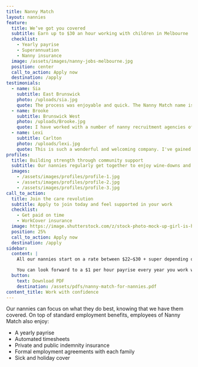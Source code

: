 ```yaml
---
title: Nanny Match
layout: nannies
feature:
  title: We’ve got you covered
  subtitle: Earn up to $30 an hour working with children in Melbourne
  checklist:
    - Yearly payrise
    - Superannuation
    - Nanny insurance
  image: /assets/images/nanny-jobs-melbourne.jpg
  position: center
  call_to_action: Apply now
  destination: /apply
testimonials:
  - name: Sia
    subtitle: East Brunswick
    photo: /uploads/sia.jpg
    quote: The process was enjoyable and quick. The Nanny Match name is perfect, it really is a match making service!
  - name: Brooke
    subtitle: Brunswick West
    photo: /uploads/Brooke.jpg
    quote: I have worked with a number of nanny recruitment agencies of the last 17 years and Nanny Match is by far the most unique and personal agency I have worked for!
  - name: Lexi
    subtitle: Carlton
    photo: /uploads/lexi.jpg
    quote: This is such a wonderful and welcoming company. I've gained employment with two amazing families through Nanny Match!
profiles:
  title: Building strength through community support
  subtitle: Our nannies regularly get together to enjoy wine-downs and social events, phone chats, coffees, workshops and courses to up-skill their talents.
  images:
    - /assets/images/profiles/profile-1.jpg
    - /assets/images/profiles/profile-2.jpg
    - /assets/images/profiles/profile-3.jpg
call_to_action:
  title: Join the care revolution
  subtitle: Apply to join today and feel supported in your work
  checklist:
    - Get paid on time
    - WorkCover insurance
  image: https://image.shutterstock.com/z/stock-photo-mock-up-girl-is-holding-blank-cotton-tote-bag-handmade-eco-shopping-bag-for-girls-452960428.jpg
  position: 25%
  call_to_action: Apply now
  destination: /apply
sidebar:
  content: |
    All our nannies start on a rate between $22–$30 + super depending on experience.

    You can look forward to a $1 per hour payrise every year you work with us.
  button:
    text: Download PDF
    destination: /assets/pdfs/nanny-match-for-nannies.pdf
content_title: Work with confidence
---
```

Our nannies can focus on what they do best, knowing that we have them covered. On top of standard employment benefits, employees of Nanny Match also enjoy:
- A yearly payrise
- Automated timesheets
- Private and public indemnity insurance
- Formal employment agreements with each family
- Sick and holiday cover
